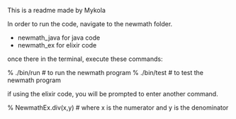 This is a readme made by Mykola

In order to run the code, navigate to the newmath folder. 

 - newmath_java for java code
 - newmath_ex for elixir code

once there in the terminal, execute these commands:

 % ./bin/run    # to run the newmath program
 % ./bin/test   # to test the newmath program


if using the elixir code, you will be prompted to enter another command. 
 
 % NewmathEx.div(x,y)   # where x is the numerator and y is the denominator 
